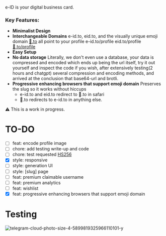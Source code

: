 e-ID is your digital business card.

### Key Features:
- **Minimalist Design**
- **Interchangeable Domains** e-id.to, eid.to, and the visually unique emoji domain [👤️️.to](xn--mq8h.to) all point to your profile e-id.to/profile eid.to/profile [👤️️.to/profile](xn--mq8h.to/profile)
- **Easy Setup**
- **No data storage** Literally, we don't even use a database, your data is compressed and encoded which ends up being the url itself, try it out yourself and inspect the code if you wish, after extensively testing(2 hours and chatgpt) several compression and encoding methods, and arrived at the conclusion that base64-url and brotli.
- **Progressive enhancing browsers that support emoji domain** Preserves the slug so it works without hiccups
  - e-id.to and eid.to redirect to 👤️️️️.to in safari
  - 👤.to redirects to e-id.to in anything else.



⚠️ This is a work in progress.

# TO-DO
- [ ] feat: encode profile image
- [ ] chore: add testing write-up and code
- [ ] chore: test requested [HS256](https://pypi.org/project/python-jose/)
- [x] style: responsive
- [ ] style: generation UI
- [ ] style: [slug] page
- [ ] feat: premium claimable username
- [ ] feat: premium analytics
- [ ] feat: wishlist
- [x] feat: progressive enhancing browsers that support emoji domain

# Testing
![telegram-cloud-photo-size-4-5899819325966110101-y](https://github.com/adriangalilea/e-id/assets/90320947/a06d37a0-54b9-4aec-ae14-a096bcac31f9)

